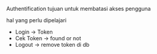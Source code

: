 Authentification
tujuan untuk membatasi akses pengguna

hal yang perlu dipelajari
- Login -> Token
- Cek Token -> found or not
- Logout -> remove token di db


